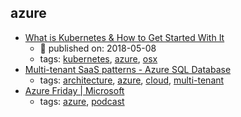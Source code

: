 azure 
---
* [What is Kubernetes & How to Get Started With It ](https://blog.risingstack.com/what-is-kubernetes-how-to-get-started/)
    * :calendar: published on: 2018-05-08
    * tags: [kubernetes](../tags/kubernetes.md), [azure](../tags/azure.md), [osx](../tags/osx.md)
* [Multi-tenant SaaS patterns - Azure SQL Database](https://docs.microsoft.com/en-us/azure/sql-database/saas-tenancy-app-design-patterns)
    * tags: [architecture](../tags/architecture.md), [azure](../tags/azure.md), [cloud](../tags/cloud.md), [multi-tenant](../tags/multi-tenant.md)
* [Azure Friday | Microsoft](http://friday.azure.com/)
    * tags: [azure](../tags/azure.md), [podcast](../tags/podcast.md)
